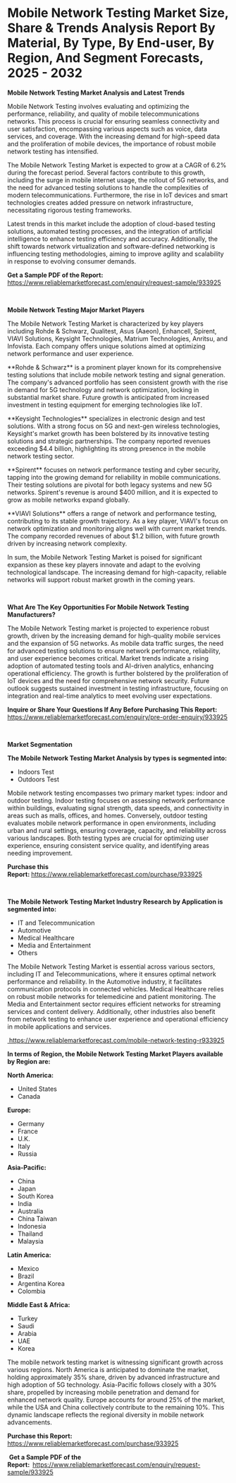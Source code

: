 <p><h1>Mobile Network Testing Market Size, Share & Trends Analysis Report By Material, By Type, By End-user, By Region, And Segment Forecasts, 2025 - 2032</h1></p><p><strong>Mobile Network Testing Market Analysis and Latest Trends</strong></p>
<p><p>Mobile Network Testing involves evaluating and optimizing the performance, reliability, and quality of mobile telecommunications networks. This process is crucial for ensuring seamless connectivity and user satisfaction, encompassing various aspects such as voice, data services, and coverage. With the increasing demand for high-speed data and the proliferation of mobile devices, the importance of robust mobile network testing has intensified.</p><p>The Mobile Network Testing Market is expected to grow at a CAGR of 6.2% during the forecast period. Several factors contribute to this growth, including the surge in mobile internet usage, the rollout of 5G networks, and the need for advanced testing solutions to handle the complexities of modern telecommunications. Furthermore, the rise in IoT devices and smart technologies creates added pressure on network infrastructure, necessitating rigorous testing frameworks.</p><p>Latest trends in this market include the adoption of cloud-based testing solutions, automated testing processes, and the integration of artificial intelligence to enhance testing efficiency and accuracy. Additionally, the shift towards network virtualization and software-defined networking is influencing testing methodologies, aiming to improve agility and scalability in response to evolving consumer demands.</p></p>
<p><strong>Get a Sample PDF of the Report:&nbsp;</strong> <a href="https://www.reliablemarketforecast.com/enquiry/request-sample/933925?utm_campaign=1080&utm_medium=2&utm_source=Github&utm_content=ia&utm_term=18042025&utm_id=mobile-network-testing">https://www.reliablemarketforecast.com/enquiry/request-sample/933925</a></p>
<p>&nbsp;</p>
<p><strong>Mobile Network Testing Major Market Players</strong></p>
<p><p>The Mobile Network Testing Market is characterized by key players including Rohde & Schwarz, Qualitest, Asus (Aaeon), Enhancell, Spirent, VIAVI Solutions, Keysight Technologies, Matrium Technologies, Anritsu, and Infovista. Each company offers unique solutions aimed at optimizing network performance and user experience.</p><p>**Rohde & Schwarz** is a prominent player known for its comprehensive testing solutions that include mobile network testing and signal generation. The company's advanced portfolio has seen consistent growth with the rise in demand for 5G technology and network optimization, locking in substantial market share. Future growth is anticipated from increased investment in testing equipment for emerging technologies like IoT.</p><p>**Keysight Technologies** specializes in electronic design and test solutions. With a strong focus on 5G and next-gen wireless technologies, Keysight's market growth has been bolstered by its innovative testing solutions and strategic partnerships. The company reported revenues exceeding $4.4 billion, highlighting its strong presence in the mobile network testing sector.</p><p>**Spirent** focuses on network performance testing and cyber security, tapping into the growing demand for reliability in mobile communications. Their testing solutions are pivotal for both legacy systems and new 5G networks. Spirent's revenue is around $400 million, and it is expected to grow as mobile networks expand globally.</p><p>**VIAVI Solutions** offers a range of network and performance testing, contributing to its stable growth trajectory. As a key player, VIAVI's focus on network optimization and monitoring aligns well with current market trends. The company recorded revenues of about $1.2 billion, with future growth driven by increasing network complexity.</p><p>In sum, the Mobile Network Testing Market is poised for significant expansion as these key players innovate and adapt to the evolving technological landscape. The increasing demand for high-capacity, reliable networks will support robust market growth in the coming years.</p></p>
<p>&nbsp;</p>
<p><strong>What Are The Key Opportunities For Mobile Network Testing Manufacturers?</strong></p>
<p><p>The Mobile Network Testing market is projected to experience robust growth, driven by the increasing demand for high-quality mobile services and the expansion of 5G networks. As mobile data traffic surges, the need for advanced testing solutions to ensure network performance, reliability, and user experience becomes critical. Market trends indicate a rising adoption of automated testing tools and AI-driven analytics, enhancing operational efficiency. The growth is further bolstered by the proliferation of IoT devices and the need for comprehensive network security. Future outlook suggests sustained investment in testing infrastructure, focusing on integration and real-time analytics to meet evolving user expectations.</p></p>
<p><strong>Inquire or Share Your Questions If Any Before Purchasing This Report:</strong> <a href="https://www.reliablemarketforecast.com/enquiry/pre-order-enquiry/933925?utm_campaign=1080&utm_medium=2&utm_source=Github&utm_content=ia&utm_term=18042025&utm_id=mobile-network-testing">https://www.reliablemarketforecast.com/enquiry/pre-order-enquiry/933925</a></p>
<p>&nbsp;</p>
<p><strong>Market Segmentation</strong></p>
<p><strong>The Mobile Network Testing Market Analysis by types is segmented into:</strong></p>
<p><ul><li>Indoors Test</li><li>Outdoors Test</li></ul></p>
<p><p>Mobile network testing encompasses two primary market types: indoor and outdoor testing. Indoor testing focuses on assessing network performance within buildings, evaluating signal strength, data speeds, and connectivity in areas such as malls, offices, and homes. Conversely, outdoor testing evaluates mobile network performance in open environments, including urban and rural settings, ensuring coverage, capacity, and reliability across various landscapes. Both testing types are crucial for optimizing user experience, ensuring consistent service quality, and identifying areas needing improvement.</p></p>
<p><strong>Purchase this Report:&nbsp;</strong><a href="https://www.reliablemarketforecast.com/purchase/933925?utm_campaign=1080&utm_medium=2&utm_source=Github&utm_content=ia&utm_term=18042025&utm_id=mobile-network-testing">https://www.reliablemarketforecast.com/purchase/933925</a></p>
<p>&nbsp;</p>
<p><strong>The Mobile Network Testing Market Industry Research by Application is segmented into:</strong></p>
<p><ul><li>IT and Telecommunication</li><li>Automotive</li><li>Medical Healthcare</li><li>Media and Entertainment</li><li>Others</li></ul></p>
<p><p>The Mobile Network Testing Market is essential across various sectors, including IT and Telecommunications, where it ensures optimal network performance and reliability. In the Automotive industry, it facilitates communication protocols in connected vehicles. Medical Healthcare relies on robust mobile networks for telemedicine and patient monitoring. The Media and Entertainment sector requires efficient networks for streaming services and content delivery. Additionally, other industries also benefit from network testing to enhance user experience and operational efficiency in mobile applications and services.</p></p>
<p><a href="https://www.reliablemarketforecast.com/mobile-network-testing-r933925?utm_campaign=1080&utm_medium=2&utm_source=Github&utm_content=ia&utm_term=18042025&utm_id=mobile-network-testing">&nbsp;https://www.reliablemarketforecast.com/mobile-network-testing-r933925</a></p>
<p><strong>In terms of Region, the Mobile Network Testing Market Players available by Region are:</strong></p>
<p>
    <p> <strong> North America: </strong>
        <ul>
            <li>United States</li>
            <li>Canada</li>
        </ul>
        </p> 
    <p> <strong> Europe: </strong>
        <ul>
            <li>Germany</li>
            <li>France</li>
            <li>U.K.</li>
            <li>Italy</li>
            <li>Russia</li>
        </ul>
        </p> 
    <p> <strong> Asia-Pacific: </strong>
        <ul>
            <li>China</li>
            <li>Japan</li>
            <li>South Korea</li>
            <li>India</li>
            <li>Australia</li>
            <li>China Taiwan</li>
            <li>Indonesia</li>
            <li>Thailand</li>
            <li>Malaysia</li>
        </ul>
        </p> 
    <p> <strong> Latin America: </strong>
        <ul>
            <li>Mexico</li>
            <li>Brazil</li>
            <li>Argentina Korea</li>
            <li>Colombia</li>
        </ul>
        </p> 
    <p> <strong> Middle East & Africa: </strong>
        <ul>
            <li>Turkey</li>
            <li>Saudi</li>
            <li>Arabia</li>
            <li>UAE</li>
            <li>Korea</li>
        </ul>
    </p>
    </p>
<p><p>The mobile network testing market is witnessing significant growth across various regions. North America is anticipated to dominate the market, holding approximately 35% share, driven by advanced infrastructure and high adoption of 5G technology. Asia-Pacific follows closely with a 30% share, propelled by increasing mobile penetration and demand for enhanced network quality. Europe accounts for around 25% of the market, while the USA and China collectively contribute to the remaining 10%. This dynamic landscape reflects the regional diversity in mobile network advancements.</p></p>
<p><strong>Purchase this Report: </strong><a href="https://www.reliablemarketforecast.com/purchase/933925?utm_campaign=1080&utm_medium=2&utm_source=Github&utm_content=ia&utm_term=18042025&utm_id=mobile-network-testing">https://www.reliablemarketforecast.com/purchase/933925</a></p>
<p>&nbsp;<strong>Get a Sample PDF of the Report:&nbsp;&nbsp;</strong><a href="https://www.reliablemarketforecast.com/enquiry/request-sample/933925?utm_campaign=1080&utm_medium=2&utm_source=Github&utm_content=ia&utm_term=18042025&utm_id=mobile-network-testing">https://www.reliablemarketforecast.com/enquiry/request-sample/933925</a></p>
<p><strong></strong></p>
<p><p></p><p></p><p></p></p>